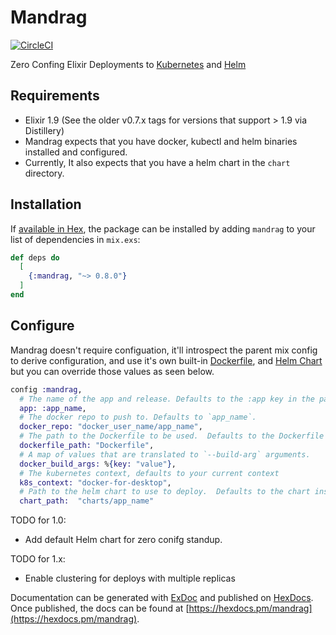 # Mandrag

[![CircleCI](https://circleci.com/gh/cschiewek/mandrag.svg?style=svg)](https://circleci.com/gh/cschiewek/mandrag)

Zero Confing Elixir Deployments to [Kubernetes](https://kubernetes.io/) and [Helm](https://helm.sh/)

## Requirements
- Elixir 1.9 (See the older v0.7.x tags for versions that support > 1.9 via Distillery)
- Mandrag expects that you have docker, kubectl and helm binaries installed and configured.
- Currently, It also expects that you have a helm chart in the `chart` directory.


## Installation

If [available in Hex](https://hex.pm/docs/publish), the package can be installed
by adding `mandrag` to your list of dependencies in `mix.exs`:

```elixir
def deps do
  [
    {:mandrag, "~> 0.8.0"}
  ]
end
```

## Configure

Mandrag doesn't require configuation, it'll introspect the parent mix config to derive configuration, and use it's own built-in [Dockerfile](https://github.com/cschiewek/mandrag/blob/master/priv/Dockerfile),
and [Helm Chart](https://github.com/cschiewek/mandrag/blob/master/priv/charts) but you can override those values as seen below.

```elixir
config :mandrag,
  # The name of the app and release. Defaults to the :app key in the parent mix project.
  app: :app_name,
  # The docker repo to push to. Defaults to `app_name`.
  docker_repo: "docker_user_name/app_name",
  # The path to the Dockerfile to be used.  Defaults to the Dockerfile inside this package.
  dockerfile_path: "Dockerfile",
  # A map of values that are translated to `--build-arg` arguments.
  docker_build_args: %{key: "value"},
  # The kubernetes context, defaults to your current context
  k8s_context: "docker-for-desktop",
  # Path to the helm chart to use to deploy.  Defaults to the chart inside the package.
  chart_path:  "charts/app_name"
```

TODO for 1.0:
- Add default Helm chart for zero conifg standup.

TODO for 1.x:
- Enable clustering for deploys with multiple replicas

Documentation can be generated with [ExDoc](https://github.com/elixir-lang/ex_doc)
and published on [HexDocs](https://hexdocs.pm). Once published, the docs can
be found at [https://hexdocs.pm/mandrag](https://hexdocs.pm/mandrag).
